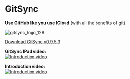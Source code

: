 # GitSync

**Use GitHub like you use ICloud** (with all the benefits of git)

![gitsync_logo_128](https://cloud.githubusercontent.com/assets/11816788/10293816/eba3231c-6bb6-11e5-9e0b-6aec9cc165c5.png)  

[Download GitSync v0.9.5.3](https://github.com/eonist/GitSync/releases/tag/0.9.5.3) 

**GitSync IPad video:**  
[![Introduction video](https://i.vimeocdn.com/video/539019703_590x332.jpg)](https://vimeo.com/gitsync/ipad)

**Introduction video:**  
[![Introduction video](https://cloud.githubusercontent.com/assets/11816788/10334588/70208aa0-6ceb-11e5-90d0-e70d997c5b9b.png)](https://vimeo.com/gitsync/intro)
